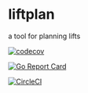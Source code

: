 # liftplan
a tool for planning lifts


[![codecov](https://codecov.io/gh/liftplan/liftplan/branch/main/graph/badge.svg?token=5J78NKPN0T)](https://codecov.io/gh/liftplan/liftplan)

[![Go Report Card](https://goreportcard.com/badge/github.com/liftplan/liftplan)](https://goreportcard.com/report/github.com/liftplan/liftplan)

[![CircleCI](https://circleci.com/gh/liftplan/liftplan/tree/main.svg?style=svg)](https://circleci.com/gh/liftplan/liftplan/tree/main)